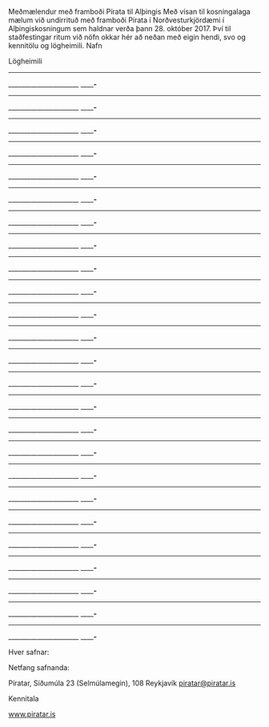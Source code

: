 Meðmælendur með framboði Pírata til Alþingis
Með vísan til kosningalaga mælum við undirrituð með framboði Pírata í
Norðvesturkjördæmi í Alþingiskosningum sem haldnar verða þann 28. október
2017. Því til staðfestingar ritum við nöfn okkar hér að neðan með eigin hendi,
svo og kennitölu og lögheimili.
Nafn

Lögheimili

__________________________

______________________ _________-_____

__________________________

______________________ _________-_____

__________________________

______________________ _________-_____

__________________________

______________________ _________-_____

__________________________

______________________ _________-_____

__________________________

______________________ _________-_____

__________________________

______________________ _________-_____

__________________________

______________________ _________-_____

__________________________

______________________ _________-_____

__________________________

______________________ _________-_____

__________________________

______________________ _________-_____

__________________________

______________________ _________-_____

__________________________

______________________ _________-_____

__________________________

______________________ _________-_____

__________________________

______________________ _________-_____

__________________________

______________________ _________-_____

__________________________

______________________ _________-_____

__________________________

______________________ _________-_____

__________________________

______________________ _________-_____

__________________________

______________________ _________-_____

__________________________

______________________ _________-_____

__________________________

______________________ _________-_____

__________________________

______________________ _________-_____

__________________________

______________________ _________-_____

__________________________

______________________ _________-_____

Hver safnar:

Netfang safnanda:

Píratar, Síðumúla 23 (Selmúlamegin), 108 Reykjavík piratar@piratar.is

Kennitala

www.piratar.is

